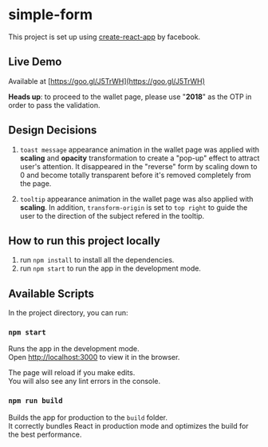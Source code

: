 # simple-form
This project is set up using [create-react-app](https://github.com/facebook/create-react-app) by facebook.

## Live Demo
Available at [https://goo.gl/J5TrWH](https://goo.gl/J5TrWH)

**Heads up**: to proceed to the wallet page, please use "**2018**" as the OTP in order to pass the validation.

## Design Decisions
1. `toast message` appearance animation in the wallet page was applied with **scaling** and **opacity** transformation to create a "pop-up" effect to attract user's attention. It disappeared in the "reverse" form by scaling down to 0 and become totally transparent before it's removed completely from the page.

2. `tooltip` appearance animation in the wallet page was also applied with **scaling**. In addition, `transform-origin` is set to `top right` to guide the user to the direction of the subject refered in the tooltip. 

## How to run this project locally
1. run `npm install` to install all the dependencies.
2. run `npm start` to run the app in the development mode.

## Available Scripts

In the project directory, you can run:

### `npm start`

Runs the app in the development mode.<br>
Open [http://localhost:3000](http://localhost:3000) to view it in the browser.

The page will reload if you make edits.<br>
You will also see any lint errors in the console.

### `npm run build`

Builds the app for production to the `build` folder.<br>
It correctly bundles React in production mode and optimizes the build for the best performance.

